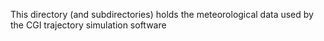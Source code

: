 This directory (and subdirectories) holds the meteorological data used by the CGI trajectory simulation software
